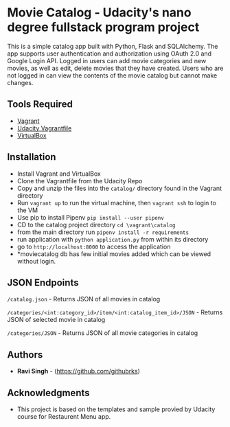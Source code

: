 # Movie Catalog - Udacity's nano degree fullstack program project

This is a simple catalog app built with Python, Flask and SQLAlchemy. The app supports user authentication and authorization using OAuth 2.0 and Google Login API.
Logged in users can add movie categories and new movies, as well as edit, delete movies that they have created. Users who are not logged in can view the contents of the movie catalog but cannot make changes.


## Tools Required
- [Vagrant](https://www.vagrantup.com/)
- [Udacity Vagrantfile](https://github.com/udacity/fullstack-nanodegree-vm)
- [VirtualBox](https://www.virtualbox.org/wiki/Downloads)

## Installation

- Install Vagrant and VirtualBox
- Clone the Vagrantfile from the Udacity Repo
- Copy and unzip the files into the `catalog/` directory found in the Vagrant directory
- Run `vagrant up` to run the virtual machine, then `vagrant ssh` to login to the VM
- Use pip to install Pipenv `pip install --user pipenv`
- CD to the catalog project directory `cd \vagrant\catalog`
- from the main directory run `pipenv install -r requirements`
- run application with `python application.py` from within its directory
- go to `http://localhost:8000` to access the application
- *moviecatalog db has few initial movies added which can be viewed without login.

## JSON Endpoints

`/catalog.json` - Returns JSON of all movies in catalog

`/categories/<int:category_id>/item/<int:catalog_item_id>/JSON` - Returns JSON of selected movie in catalog

`/categories/JSON` - Returns JSON of all movie categories in catalog


## Authors

* **Ravi Singh** - (https://github.com/githubrks)


## Acknowledgments

* This project is based on the templates and sample provied by Udacity course for Restaurent Menu app. 

